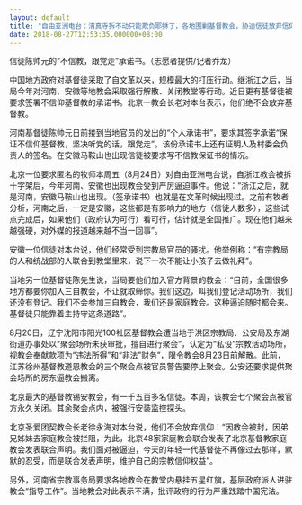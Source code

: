 ```yaml
---
layout: default
title: "自由亚洲电台：清真寺拆不动只能欺负耶稣了，各地围剿基督教会，胁迫信徒放弃信仰"
date: 2018-08-27T12:53:35.000000+08:00
---
```



信徒陈帅元的“不信教，跟党走”承诺书。（志愿者提供/记者乔龙）

中国地方政府对基督徒采取了自文革以来，规模最大的打压行动。继浙江之后，当局今年对河南、安徽等地教会采取强行解散、关闭教堂等行动。近日更有基督徒被要求签署不信仰基督教的承诺书。北京一教会长老对本台表示，他们绝不会放弃基督教。

河南基督徒陈帅元日前接到当地官员的发出的“个人承诺书”，要求其签字承诺“保证不信仰基督教，坚决听党的话，跟党走”。该份承诺书上还有证明人及村委会负责人的签名。在安徽马鞍山也出现信徒被要求写不信教保证书的情况。

北京一位要求匿名的牧师本周五（8月24日）对自由亚洲电台说，自浙江教会被拆十字架后，今年河南、安徽也出现教会受到严厉逼迫事件。他说：“浙江之后，就是河南，安徽马鞍山也出现。（签承诺书）也就是在文革时候出现过。之前有牧者分析，河南之后，一定是安徽，这些都是有影响力的地方（信徒人数多），这些试点完成后，如果他们（政府认为可行）看可行，估计就是全国推广。现在他们越来越强硬，对外媒的报道越来越不当一回事”。 

安徽一位信徒对本台说，他们经常受到宗教局官员的骚扰。他举例称：“有宗教局的人和统战部的人联合到教堂里来，说下一次不能让小孩子去做礼拜”。

当地另一位基督徒陈先生说，当局要他们加入官方背景的教会：“目前，全国很多地方都要你加入三自教会，不让就取缔你。我们这边，叫我们登记活动场所，我们还没有登记。我们不会参加三自教会，我们还是家庭教会。这种逼迫随时都会来。基督徒只能靠着主持守这条道路”。

8月20日，辽宁沈阳市阳光100社区基督教会遭当地于洪区宗教局、公安局及东湖街道办事处以“聚会场所未获审批，擅自进行聚会”，认定为“私设”宗教活动场所，视教会奉献款项为“违法所得”和“非法”财务”，限令教会8月23日前解散。此前，江苏徐州基督教道恩教会的三个聚会点被官员警告要停止聚会。公安还要求提供聚会场所的房东逼教会搬离。

北京最大的基督教锡安教会，有一千五百多名信徒。本周，该教会七个聚会点被官方永久关闭。其余聚会点内，被强行安装监控探头。

北京圣爱团契教会长老徐永海对本台说，他们不会放弃信仰：“因教会被封，因弟兄姊妹去家庭教会被拦阻，为此，北京48家家庭教会联合发表了北京基督教家庭教会发表联合声明。我们面对被逼迫，今天的年轻一代基督徒不再像过去那样，默默的忍受，而是联合发表声明，维护自己的宗教信仰权益”。

另外，河南省宗教事务局要求各地教会在教堂内悬挂五星红旗，基层政府派人进驻教会“指导工作”。当地教会对此表示不满，批评政府的行为严重践踏中国宪法。

